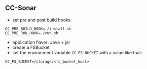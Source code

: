 ## CC-Sonar


- set pre and post build hooks:

```
CC_PRE_BUILD_HOOK=./install.sh
CC_PRE_RUN_HOOK=./run.sh
```

- application flavor: Java + jar
- create a FSBucket
- set the environment variable `CC_FS_BUCKET` with a value like that:

```
CC_FS_BUCKET=/storage:<fs_bucket_host>
```


